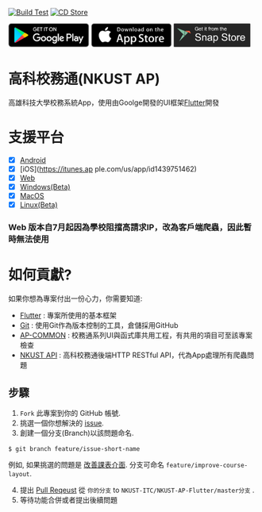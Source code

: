 [![Build Test](https://github.com/NKUST-ITC/NKUST-AP-Flutter/workflows/Build%20Test/badge.svg)](https://github.com/NKUST-ITC/NKUST-AP-Flutter/actions/workflows/workflow.yml)
[![CD Store](https://github.com/NKUST-ITC/NKUST-AP-Flutter/workflows/Store%20CD/badge.svg)](https://github.com/NKUST-ITC/NKUST-AP-Flutter/actions/workflows/workflow.yml)

<a href='https://play.google.com/store/apps/details?id=com.kuas.ap&hl=zh_TW'><img alt='Get it on the App Store' src='screenshots/google_play.png' height='48px'/></a>
<a href='https://itunes.apple.com/us/app/id1439751462'><img alt='Get it on the App Store' src='screenshots/app_store.png' height='48px'/></a>
<a href='https://snapcraft.io/nkust-ap'><img alt='Get it on the App Store' src='screenshots/snap_store.png' height='48px'/></a>
# 高科校務通(NKUST AP)

高雄科技大學校務系統App，使用由Goolge開發的UI框架[Flutter](https://flutter.dev/)開發

# 支援平台

- [X] [Android](https://play.google.com/store/apps/details?id=com.kuas.ap&hl=zh_TW)
- [X] [iOS](https://itunes.ap
ple.com/us/app/id1439751462)
- [X] [Web](https://nkust-ap-flutter.web.app)
- [X] [Windows(Beta)](https://github.com/NKUST-ITC/NKUST-AP-Flutter/releases/download/v3.8.5/nkust_ap_windows.zip)
- [X] [MacOS](https://itunes.apple.com/us/app/id1439751462)
- [X] [Linux(Beta)](https://snapcraft.io/nkust-ap)

### Web 版本自7月起因為學校阻擋高請求IP，改為客戶端爬蟲，因此暫時無法使用

# 如何貢獻?
如果你想為專案付出一份心力，你需要知道:
 - [Flutter](https://flutter.dev/) : 
   專案所使用的基本框架
 - [Git](https://git-scm.com/) : 
   使用Git作為版本控制的工具，倉儲採用GitHub
 - [AP-COMMON](https://github.com/abc873693/ap_common) : 
   校務通系列UI與函式庫共用工程，有共用的項目可至該專案檢查
 - [NKUST API](https://github.com/NKUST-ITC/NKUST-AP-API) : 
   高科校務通後端HTTP RESTful API，代為App處理所有爬蟲問題

## 步驟
1. `Fork` 此專案到你的 GitHub 帳號.
2. 挑選一個你想解決的 [issue](https://github.com/NKUST-ITC/NKUST-AP-Flutter/issues).
3. 創建一個分支(Branch)以該問題命名.
```console
$ git branch feature/issue-short-name
```
例如, 如果挑選的問題是 [改善課表介面](https://github.com/NKUST-ITC/NKUST-AP-Flutter/issues/46). 分支可命名 `feature/improve-course-layout`.

4. 提出 [Pull Reqeust](https://github.com/NKUST-ITC/NKUST-AP-Flutter/pulls) 從 `你的分支` to `NKUST-ITC/NKUST-AP-Flutter/master分支` .
5. 等待功能合併或者提出後續問題
